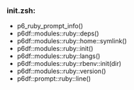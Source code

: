### init.zsh:
- p6_ruby_prompt_info()
- p6df::modules::ruby::deps()
- p6df::modules::ruby::home::symlink()
- p6df::modules::ruby::init()
- p6df::modules::ruby::langs()
- p6df::modules::ruby::rbenv::init(dir)
- p6df::modules::ruby::version()
- p6df::prompt::ruby::line()

